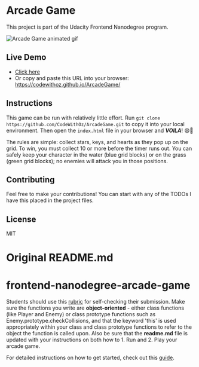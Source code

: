 # Arcade Game

This project is part of the Udacity Frontend Nanodegree program.

![Arcade Game animated gif](images/ArcadeGame.gif)

## Live Demo

- [Click here](https://codewithoz.github.io/ArcadeGame/)
- Or copy and paste this URL into your browser: https://codewithoz.github.io/ArcadeGame/

## Instructions

This game can be run with relatively little effort.
Run `git clone https://github.com/CodeWithOz/ArcadeGame.git` to copy it into
your local environment. Then open the `index.html` file in your browser and
**_VOILA_**! 😄🎉

The rules are simple: collect stars, keys, and hearts as they pop up on the grid.
To win, you must collect 10 or more before the timer runs out.
You can safely keep your character in the water (blue grid blocks) or on the
grass (green grid blocks); no enemies will attack you in those positions.

## Contributing

Feel free to make your contributions! You can start with any of the TODOs I
have this placed in the project files.

## License

MIT

# Original README.md

# frontend-nanodegree-arcade-game

Students should use this [rubric](https://review.udacity.com/#!/projects/2696458597/rubric) for self-checking their submission. Make sure the functions you write are **object-oriented** - either class functions (like Player and Enemy) or class prototype functions such as Enemy.prototype.checkCollisions, and that the keyword 'this' is used appropriately within your class and class prototype functions to refer to the object the function is called upon. Also be sure that the **readme.md** file is updated with your instructions on both how to 1. Run and 2. Play your arcade game.

For detailed instructions on how to get started, check out this [guide](https://docs.google.com/document/d/1v01aScPjSWCCWQLIpFqvg3-vXLH2e8_SZQKC8jNO0Dc/pub?embedded=true).
